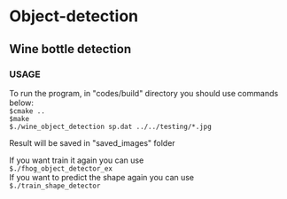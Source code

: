 # Object-detection
## Wine bottle detection
### USAGE
To run the program, in "codes/build" directory you should use commands below:  
`$cmake ..`   
`$make`    
`$./wine_object_detection sp.dat ../../testing/*.jpg`  

Result will be saved in "saved_images" folder

If you want train it again you can use  
`$./fhog_object_detector_ex`  
If you want to predict the shape again you can use  
`$./train_shape_detector`
